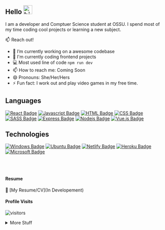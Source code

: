 ## Hello <img src="https://user-images.githubusercontent.com/1303154/88677602-1635ba80-d120-11ea-84d8-d263ba5fc3c0.gif" width="28px" alt="hi">

I am a developer and Comptuer Science student at OSSU. I spend most of my time coding cool projects or learning a new subject.

📫 Reach out! 

- 🔭 I’m currently working on a awesome codebase
- 🤔 I'm currently coding frontend projects
- 💻 Most used line of code `npm run dev`
- 📫 How to reach me: Coming Soon
- 😄 Pronouns: She/Her/Hers
- ⚡ Fun fact: I work out and play video games in my free time.

## Languages

[![React Badge](https://img.shields.io/badge/-React-61DBFB?style=for-the-badge&labelColor=black&logo=react&logoColor=61DBFB)](#) 
[![Javascript Badge](https://img.shields.io/badge/-Javascript-F0DB4F?style=for-the-badge&labelColor=black&logo=javascript&logoColor=F0DB4F)](#)
[![HTML Badge](https://img.shields.io/badge/HTML5-E34F26?style=for-the-badge&logo=html5&logoColor=white)](#)
[![CSS Badge](https://img.shields.io/badge/CSS3-1572B6?style=for-the-badge&logo=css3&logoColor=white)](#)
[![SASS Badge](https://img.shields.io/badge/Sass-CC6699?style=for-the-badge&logo=sass&logoColor=white)](#)
[![Express Badge](https://img.shields.io/badge/Express.js-404D59?style=for-the-badge)](#)
[![Nodejs Badge](https://img.shields.io/badge/-Nodejs-3C873A?style=for-the-badge&labelColor=black&logo=node.js&logoColor=3C873A)](#)
[![Vue.js Badge](https://img.shields.io/badge/Vue.js-35495E?style=for-the-badge&logo=vue.js&logoColor=4FC08D)](#)

## Technologies
[![Windows Badge](https://img.shields.io/badge/Windows-0078D6?style=for-the-badge&logo=windows&logoColor=white)](#)
[![Ubuntu Badge](https://img.shields.io/badge/Ubuntu-E95420?style=for-the-badge&logo=ubuntu&logoColor=white)](#)
[![Netlify Badge](https://img.shields.io/badge/Netlify-00C7B7?style=for-the-badge&logo=netlify&logoColor=white)](#)
[![Heroku Badge](https://img.shields.io/badge/Heroku-430098?style=for-the-badge&logo=heroku&logoColor=white)](#)
[![Microsoft Badge](https://img.shields.io/badge/Microsoft_Office-D83B01?style=for-the-badge&logo=microsoft-office&logoColor=white)](#)

<br />
<br />

#### Resume
:paperclip: [My Resume/CV](In Developement)

#### Profile Visits 

![visitors](https://visitor-badge.glitch.me/badge?page_id=eldev634.eldev634)

<details>
<summary>
  More Stuff 
</summary>

<br >

#### About

I am passionate about creating user friendly designs and being a team player. Solving problems and learning using internet resources and tools. Being organized and detail oriented.

<!--#### Coding Stats

HTML        ████████████████████░░░░░   82.29 % 
CSS         ███████████████░░░░░░░░░░   72.61 % 
JavaScript  ████████████░░░░░░░░░░░░░   67.63 % 
React       █████████░░░░░░░░░░░░░░░░   20.25 % 
Other       ████░░░░░░░░░░░░░░░░░░░░░   10.19 % 
-->  

#### Most Used Languages
![language](https://github-readme-stats.vercel.app/api/top-langs/?username=el634dev&theme=blue-green)

#### Github Stats

![el634dev github stats](https://github-readme-stats.vercel.app/api?username=el634dev&count_private=true&theme=tokyonight&hide=contribs,prs)
</details>
